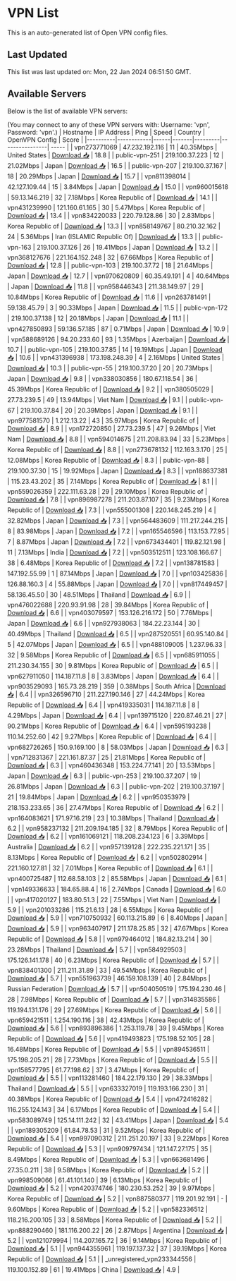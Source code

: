 # VPN List

This is an auto-generated list of Open VPN config files.

## Last Updated

This list was last updated on: Mon, 22 Jan 2024 06:51:50 GMT.

## Available Servers

Below is the list of available VPN servers:

(You may connect to any of these VPN servers with: Username: 'vpn', Password: 'vpn'.)
| Hostname | IP Address | Ping | Speed | Country | OpenVPN Config | Score |
|----------|------------|------|-------|---------|----------------| ----- |
| vpn273771069 | 47.232.192.116 | 11 | 40.35Mbps | United States | [Download 📥](./configs/server_0_US.ovpn) | 18.8 |
| public-vpn-251 | 219.100.37.223 | 12 | 21.02Mbps | Japan | [Download 📥](./configs/server_1_JP.ovpn) | 16.5 |
| public-vpn-207 | 219.100.37.167 | 18 | 20.29Mbps | Japan | [Download 📥](./configs/server_2_JP.ovpn) | 15.7 |
| vpn811398014 | 42.127.109.44 | 15 | 3.84Mbps | Japan | [Download 📥](./configs/server_3_JP.ovpn) | 15.0 |
| vpn960015618 | 59.13.146.219 | 32 | 7.18Mbps | Korea Republic of | [Download 📥](./configs/server_4_KR.ovpn) | 14.1 |
| vpn431239990 | 121.160.61.165 | 30 | 5.47Mbps | Korea Republic of | [Download 📥](./configs/server_5_KR.ovpn) | 13.4 |
| vpn834220033 | 220.79.128.86 | 30 | 2.83Mbps | Korea Republic of | [Download 📥](./configs/server_6_KR.ovpn) | 13.3 |
| vpn858149767 | 80.210.32.162 | 24 | 5.36Mbps | Iran (ISLAMIC Republic Of) | [Download 📥](./configs/server_7_IR.ovpn) | 13.3 |
| public-vpn-163 | 219.100.37.126 | 26 | 19.41Mbps | Japan | [Download 📥](./configs/server_8_JP.ovpn) | 13.2 |
| vpn368127676 | 221.164.152.248 | 32 | 67.66Mbps | Korea Republic of | [Download 📥](./configs/server_9_KR.ovpn) | 12.8 |
| public-vpn-103 | 219.100.37.72 | 18 | 21.64Mbps | Japan | [Download 📥](./configs/server_10_JP.ovpn) | 12.7 |
| vpn970620809 | 60.35.49.191 | 4 | 40.64Mbps | Japan | [Download 📥](./configs/server_11_JP.ovpn) | 11.8 |
| vpn958446343 | 211.38.149.97 | 29 | 10.84Mbps | Korea Republic of | [Download 📥](./configs/server_12_KR.ovpn) | 11.6 |
| vpn263781491 | 59.138.45.79 | 3 | 90.33Mbps | Japan | [Download 📥](./configs/server_13_JP.ovpn) | 11.5 |
| public-vpn-172 | 219.100.37.138 | 12 | 20.18Mbps | Japan | [Download 📥](./configs/server_14_JP.ovpn) | 11.1 |
| vpn427850893 | 59.136.57.185 | 87 | 0.71Mbps | Japan | [Download 📥](./configs/server_15_JP.ovpn) | 10.9 |
| vpn588689126 | 94.20.233.60 | 93 | 1.35Mbps | Azerbaijan | [Download 📥](./configs/server_16_AZ.ovpn) | 10.7 |
| public-vpn-105 | 219.100.37.85 | 14 | 19.19Mbps | Japan | [Download 📥](./configs/server_17_JP.ovpn) | 10.6 |
| vpn431396938 | 173.198.248.39 | 4 | 2.16Mbps | United States | [Download 📥](./configs/server_18_US.ovpn) | 10.3 |
| public-vpn-55 | 219.100.37.20 | 20 | 20.73Mbps | Japan | [Download 📥](./configs/server_19_JP.ovpn) | 9.8 |
| vpn338030856 | 180.67.118.54 | 36 | 45.39Mbps | Korea Republic of | [Download 📥](./configs/server_20_KR.ovpn) | 9.2 |
| vpn380505029 | 27.73.239.5 | 49 | 13.94Mbps | Viet Nam | [Download 📥](./configs/server_21_VN.ovpn) | 9.1 |
| public-vpn-67 | 219.100.37.84 | 20 | 20.39Mbps | Japan | [Download 📥](./configs/server_22_JP.ovpn) | 9.1 |
| vpn977581570 | 1.212.13.22 | 43 | 35.97Mbps | Korea Republic of | [Download 📥](./configs/server_23_KR.ovpn) | 8.9 |
| vpn172720850 | 27.73.239.5 | 47 | 9.26Mbps | Viet Nam | [Download 📥](./configs/server_24_VN.ovpn) | 8.8 |
| vpn594014675 | 211.208.83.94 | 33 | 5.23Mbps | Korea Republic of | [Download 📥](./configs/server_25_KR.ovpn) | 8.8 |
| vpn273678132 | 112.163.3.170 | 25 | 12.08Mbps | Korea Republic of | [Download 📥](./configs/server_26_KR.ovpn) | 8.3 |
| public-vpn-88 | 219.100.37.30 | 15 | 19.92Mbps | Japan | [Download 📥](./configs/server_27_JP.ovpn) | 8.3 |
| vpn188637381 | 115.23.43.202 | 35 | 7.14Mbps | Korea Republic of | [Download 📥](./configs/server_28_KR.ovpn) | 8.1 |
| vpn559026359 | 222.111.63.28 | 29 | 29.10Mbps | Korea Republic of | [Download 📥](./configs/server_29_KR.ovpn) | 7.8 |
| vpn896987278 | 211.203.87.107 | 35 | 9.23Mbps | Korea Republic of | [Download 📥](./configs/server_30_KR.ovpn) | 7.3 |
| vpn555001308 | 220.148.245.219 | 4 | 32.82Mbps | Japan | [Download 📥](./configs/server_31_JP.ovpn) | 7.3 |
| vpn564483609 | 111.217.244.215 | 8 | 83.98Mbps | Japan | [Download 📥](./configs/server_32_JP.ovpn) | 7.2 |
| vpn165546596 | 113.153.77.95 | 7 | 8.87Mbps | Japan | [Download 📥](./configs/server_33_JP.ovpn) | 7.2 |
| vpn673434401 | 119.82.121.98 | 11 | 7.13Mbps | India | [Download 📥](./configs/server_34_IN.ovpn) | 7.2 |
| vpn503512511 | 123.108.166.67 | 38 | 6.48Mbps | Korea Republic of | [Download 📥](./configs/server_35_KR.ovpn) | 7.2 |
| vpn138781583 | 147.192.55.99 | 1 | 87.14Mbps | Japan | [Download 📥](./configs/server_36_JP.ovpn) | 7.0 |
| vpn103425836 | 126.88.160.3 | 4 | 55.88Mbps | Japan | [Download 📥](./configs/server_37_JP.ovpn) | 7.0 |
| vpn817449457 | 58.136.45.50 | 30 | 48.51Mbps | Thailand | [Download 📥](./configs/server_38_TH.ovpn) | 6.9 |
| vpn476022688 | 220.93.91.98 | 28 | 39.84Mbps | Korea Republic of | [Download 📥](./configs/server_39_KR.ovpn) | 6.6 |
| vpn403079597 | 153.126.216.172 | 50 | 7.76Mbps | Japan | [Download 📥](./configs/server_40_JP.ovpn) | 6.6 |
| vpn927938063 | 184.22.23.144 | 30 | 40.49Mbps | Thailand | [Download 📥](./configs/server_41_TH.ovpn) | 6.5 |
| vpn287520551 | 60.95.140.84 | 5 | 42.07Mbps | Japan | [Download 📥](./configs/server_42_JP.ovpn) | 6.5 |
| vpn488109005 | 1.237.96.33 | 32 | 9.58Mbps | Korea Republic of | [Download 📥](./configs/server_43_KR.ovpn) | 6.5 |
| vpn685911055 | 211.230.34.155 | 30 | 9.81Mbps | Korea Republic of | [Download 📥](./configs/server_44_KR.ovpn) | 6.5 |
| vpn627911050 | 114.187.11.8 | 8 | 3.83Mbps | Japan | [Download 📥](./configs/server_45_JP.ovpn) | 6.4 |
| vpn903529093 | 165.73.28.219 | 359 | 0.38Mbps | South Africa | [Download 📥](./configs/server_46_ZA.ovpn) | 6.4 |
| vpn326596710 | 211.227.190.146 | 27 | 44.24Mbps | Korea Republic of | [Download 📥](./configs/server_47_KR.ovpn) | 6.4 |
| vpn419335031 | 114.187.11.8 | 8 | 4.29Mbps | Japan | [Download 📥](./configs/server_48_JP.ovpn) | 6.4 |
| vpn139715120 | 220.87.46.21 | 27 | 90.21Mbps | Korea Republic of | [Download 📥](./configs/server_49_KR.ovpn) | 6.4 |
| vpn595193238 | 110.14.252.60 | 42 | 9.27Mbps | Korea Republic of | [Download 📥](./configs/server_50_KR.ovpn) | 6.4 |
| vpn682726265 | 150.9.169.100 | 8 | 58.03Mbps | Japan | [Download 📥](./configs/server_51_JP.ovpn) | 6.3 |
| vpn712831367 | 221.161.87.37 | 25 | 21.81Mbps | Korea Republic of | [Download 📥](./configs/server_52_KR.ovpn) | 6.3 |
| vpn460436348 | 153.224.77.141 | 20 | 13.53Mbps | Japan | [Download 📥](./configs/server_53_JP.ovpn) | 6.3 |
| public-vpn-253 | 219.100.37.207 | 19 | 26.81Mbps | Japan | [Download 📥](./configs/server_54_JP.ovpn) | 6.3 |
| public-vpn-202 | 219.100.37.197 | 21 | 19.84Mbps | Japan | [Download 📥](./configs/server_55_JP.ovpn) | 6.2 |
| vpn950353979 | 218.153.233.65 | 36 | 27.47Mbps | Korea Republic of | [Download 📥](./configs/server_56_KR.ovpn) | 6.2 |
| vpn164083621 | 171.97.16.219 | 23 | 10.38Mbps | Thailand | [Download 📥](./configs/server_57_TH.ovpn) | 6.2 |
| vpn958237132 | 211.209.194.185 | 32 | 8.79Mbps | Korea Republic of | [Download 📥](./configs/server_58_KR.ovpn) | 6.2 |
| vpn161069121 | 118.208.234.123 | 6 | 3.39Mbps | Australia | [Download 📥](./configs/server_59_AU.ovpn) | 6.2 |
| vpn957139128 | 222.235.221.171 | 35 | 8.13Mbps | Korea Republic of | [Download 📥](./configs/server_60_KR.ovpn) | 6.2 |
| vpn502802914 | 221.160.127.81 | 32 | 7.01Mbps | Korea Republic of | [Download 📥](./configs/server_61_KR.ovpn) | 6.1 |
| vpn400725487 | 112.68.58.103 | 2 | 85.58Mbps | Japan | [Download 📥](./configs/server_62_JP.ovpn) | 6.1 |
| vpn149336633 | 184.65.88.4 | 16 | 2.74Mbps | Canada | [Download 📥](./configs/server_63_CA.ovpn) | 6.0 |
| vpn417020127 | 183.80.51.3 | 22 | 7.55Mbps | Viet Nam | [Download 📥](./configs/server_64_VN.ovpn) | 5.9 |
| vpn201033286 | 115.21.6.13 | 28 | 6.55Mbps | Korea Republic of | [Download 📥](./configs/server_65_KR.ovpn) | 5.9 |
| vpn710750932 | 60.113.215.89 | 6 | 8.40Mbps | Japan | [Download 📥](./configs/server_66_JP.ovpn) | 5.9 |
| vpn963407917 | 211.178.25.85 | 32 | 47.67Mbps | Korea Republic of | [Download 📥](./configs/server_67_KR.ovpn) | 5.8 |
| vpn979464012 | 184.82.13.214 | 30 | 23.28Mbps | Thailand | [Download 📥](./configs/server_68_TH.ovpn) | 5.7 |
| vpn584929503 | 175.126.141.178 | 40 | 6.23Mbps | Korea Republic of | [Download 📥](./configs/server_69_KR.ovpn) | 5.7 |
| vpn838401300 | 211.211.31.89 | 33 | 49.54Mbps | Korea Republic of | [Download 📥](./configs/server_70_KR.ovpn) | 5.7 |
| vpn551963739 | 46.159.108.139 | 40 | 2.84Mbps | Russian Federation | [Download 📥](./configs/server_71_RU.ovpn) | 5.7 |
| vpn504050519 | 175.194.230.46 | 28 | 7.98Mbps | Korea Republic of | [Download 📥](./configs/server_72_KR.ovpn) | 5.7 |
| vpn314835586 | 119.194.131.176 | 29 | 27.69Mbps | Korea Republic of | [Download 📥](./configs/server_73_KR.ovpn) | 5.6 |
| vpn659421511 | 1.254.190.116 | 38 | 42.43Mbps | Korea Republic of | [Download 📥](./configs/server_74_KR.ovpn) | 5.6 |
| vpn893896386 | 1.253.119.78 | 39 | 9.45Mbps | Korea Republic of | [Download 📥](./configs/server_75_KR.ovpn) | 5.6 |
| vpn419493823 | 175.198.52.105 | 28 | 16.48Mbps | Korea Republic of | [Download 📥](./configs/server_76_KR.ovpn) | 5.5 |
| vpn894536511 | 175.198.205.21 | 28 | 7.73Mbps | Korea Republic of | [Download 📥](./configs/server_77_KR.ovpn) | 5.5 |
| vpn158577795 | 61.77.198.62 | 37 | 3.47Mbps | Korea Republic of | [Download 📥](./configs/server_78_KR.ovpn) | 5.5 |
| vpn113281460 | 184.22.179.130 | 29 | 38.33Mbps | Thailand | [Download 📥](./configs/server_79_TH.ovpn) | 5.5 |
| vpn633327019 | 119.193.166.230 | 31 | 40.38Mbps | Korea Republic of | [Download 📥](./configs/server_80_KR.ovpn) | 5.4 |
| vpn472416282 | 116.255.124.143 | 34 | 6.17Mbps | Korea Republic of | [Download 📥](./configs/server_81_KR.ovpn) | 5.4 |
| vpn583089749 | 125.14.111.242 | 32 | 43.41Mbps | Japan | [Download 📥](./configs/server_82_JP.ovpn) | 5.4 |
| vpn189305209 | 61.84.78.53 | 31 | 9.52Mbps | Korea Republic of | [Download 📥](./configs/server_83_KR.ovpn) | 5.4 |
| vpn997090312 | 211.251.20.197 | 33 | 9.22Mbps | Korea Republic of | [Download 📥](./configs/server_84_KR.ovpn) | 5.3 |
| vpn909797434 | 121.147.27.175 | 35 | 8.49Mbps | Korea Republic of | [Download 📥](./configs/server_85_KR.ovpn) | 5.3 |
| vpn663681496 | 27.35.0.211 | 38 | 9.58Mbps | Korea Republic of | [Download 📥](./configs/server_86_KR.ovpn) | 5.2 |
| vpn998509066 | 61.41.101.140 | 39 | 6.13Mbps | Korea Republic of | [Download 📥](./configs/server_87_KR.ovpn) | 5.2 |
| vpn420374746 | 180.230.53.252 | 39 | 9.97Mbps | Korea Republic of | [Download 📥](./configs/server_88_KR.ovpn) | 5.2 |
| vpn887580377 | 119.201.92.191 | - | 9.60Mbps | Korea Republic of | [Download 📥](./configs/server_89_KR.ovpn) | 5.2 |
| vpn582336512 | 118.216.200.105 | 33 | 8.58Mbps | Korea Republic of | [Download 📥](./configs/server_90_KR.ovpn) | 5.2 |
| vpn888290460 | 181.116.200.22 | 26 | 2.87Mbps | Argentina | [Download 📥](./configs/server_91_AR.ovpn) | 5.2 |
| vpn121079994 | 114.207.165.72 | 36 | 9.14Mbps | Korea Republic of | [Download 📥](./configs/server_92_KR.ovpn) | 5.1 |
| vpn944355961 | 119.197.137.32 | 37 | 39.19Mbps | Korea Republic of | [Download 📥](./configs/server_93_KR.ovpn) | 5.1 |
| _unregistered_vpn233344556 | 119.100.152.89 | 61 | 19.41Mbps | China | [Download 📥](./configs/server_94_CN.ovpn) | 4.9 |
